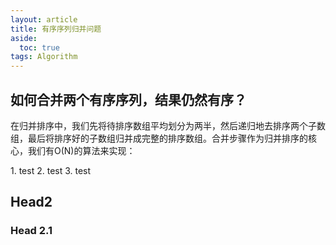 ```yaml
---
layout: article
title: 有序序列归并问题
aside:
  toc: true
tags: Algorithm
---
```


## 如何合并两个有序序列，结果仍然有序？
在归并排序中，我们先将待排序数组平均划分为两半，然后递归地去排序两个子数组，最后将排序好的子数组归并成完整的排序数组。合并步骤作为归并排序的核心，我们有O(N)的算法来实现：

<div class="card">
  <div class="card__content">
    <p>
    1. test
    2. test
    3. test
    </p>
  </div>
</div>
<div class="mx-3"></div>
<div class="margin-left: $spacer; margin-right: $spacer;"></div>

## Head2
### Head 2.1
